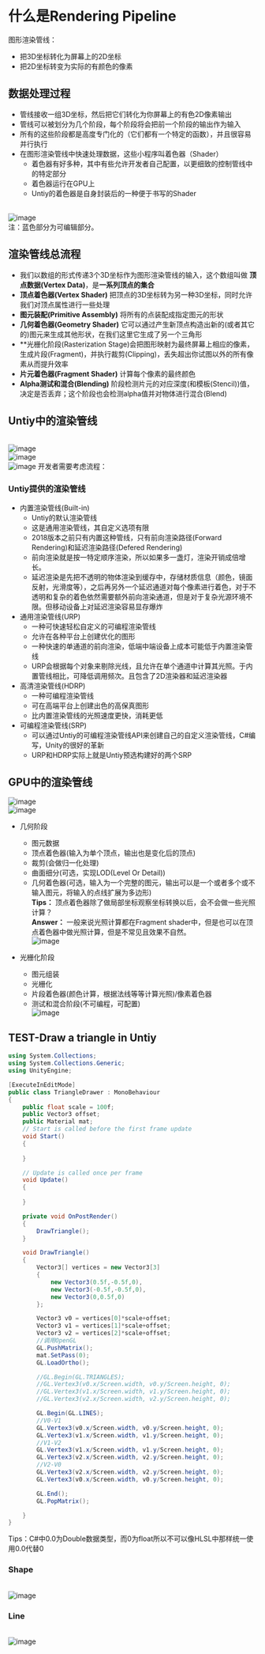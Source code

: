 # 什么是Rendering Pipeline

图形渲染管线：
* 把3D坐标转化为屏幕上的2D坐标
* 把2D坐标转变为实际的有颜色的像素

## 数据处理过程

* 管线接收一组3D坐标，然后把它们转化为你屏幕上的有色2D像素输出
* 管线可以被划分为几个阶段，每个阶段将会把前一个阶段的输出作为输入
* 所有的这些阶段都是高度专门化的（它们都有一个特定的函数），并且很容易并行执行
* 在图形渲染管线中快速处理数据，这些小程序叫着色器（Shader）
  * 着色器有好多种，其中有些允许开发者自己配置，以更细致的控制管线中的特定部分
  * 着色器运行在GPU上
  * Untiy的着色器是自身封装后的一种便于书写的Shader
  
<br> ![image](https://user-images.githubusercontent.com/74708198/222188139-79f96417-ccaa-4d87-b51a-85726c76e451.png)
<br> 注：蓝色部分为可编辑部分。

## 渲染管线总流程

* 我们以数组的形式传递3个3D坐标作为图形渲染管线的输入，这个数组叫做 **顶点数据(Vertex Data)**，是**一系列顶点的集合**
* **顶点着色器(Vertex Shader)** 把顶点的3D坐标转为另一种3D坐标，同时允许我们对顶点属性进行一些处理
* **图元装配(Primitive Assembly)** 将所有的点装配成指定图元的形状
* **几何着色器(Geometry Shader)** 它可以通过产生新顶点构造出新的(或者其它的)图元来生成其他形状，在我们这里它生成了另一个三角形
* **光栅化阶段(Rasterization Stage)会把图形映射为最终屏幕上相应的像素，生成片段(Fragment)，并执行裁剪(Clipping)，丢失超出你试图以外的所有像素从而提升效率
* **片元着色器(Fragment Shader)** 计算每个像素的最终颜色
* **Alpha测试和混合(Blending)** 阶段检测片元的对应深度(和模板(Stencil))值，决定是否丢弃；这个阶段也会检测alpha值并对物体进行混合(Blend)

## Untiy中的渲染管线
<br>![image](https://user-images.githubusercontent.com/74708198/222195038-0b38dbe8-522d-4725-8c7c-051400282bb4.png)
<br>![image](https://user-images.githubusercontent.com/74708198/222195294-37a33db6-ed83-499c-936f-4103c129fd88.png)
<br>![image](https://user-images.githubusercontent.com/74708198/222195348-3260aa47-b3e3-4a8f-b979-4c682d02d9ad.png)
开发者需要考虑流程：

### Untiy提供的渲染管线
* 内置渲染管线(Built-in)
  * Untiy的默认渲染管线
  * 这是通用渲染管线，其自定义选项有限
  * 2018版本之前只有内置这种管线，只有前向渲染路径(Forward Rendering)和延迟渲染路径(Defered Rendering)
  * 前向渲染就是按一特定顺序渲染，所以如果多一盏灯，渲染开销成倍增长。
  * 延迟渲染是先把不透明的物体渲染到缓存中，存储材质信息（颜色，镜面反射，光滑度等），之后再另外一个延迟通道对每个像素进行着色，对于不透明和复杂的着色依然需要额外前向渲染通道，但是对于复杂光源环境不限。但移动设备上对延迟渲染容易显存爆炸
* 通用渲染管线(URP)
  * 一种可快速轻松自定义的可编程渲染管线
  * 允许在各种平台上创建优化的图形
  * 一种快速的单通道的前向渲染，低端中端设备上成本可能低于内置渲染管线
  * URP会根据每个对象来剔除光线，且允许在单个通道中计算其光照。于内置管线相比，可降低调用频次。且包含了2D渲染器和延迟渲染器
* 高清渲染管线(HDRP)
  * 一种可编程渲染管线
  * 可在高端平台上创建出色的高保真图形
  * 比内置渲染管线的光照速度更快，消耗更低
* 可编程渲染管线(SRP)
  * 可以通过Untiy的可编程渲染管线API来创建自己的自定义渲染管线，C#编写，Unity的很好的革新
  * URP和HDRP实际上就是Untiy预选构建好的两个SRP
## GPU中的渲染管线
![image](https://user-images.githubusercontent.com/74708198/222378337-1194a0c8-8000-45c5-87e6-827131e29d87.png)
<br>![image](https://user-images.githubusercontent.com/74708198/222378690-d64eefcd-efb6-4e23-9104-c93c16d897a5.png)
* 几何阶段
  * 图元数据
  * 顶点着色器(输入为单个顶点，输出也是变化后的顶点)
  * 裁剪(会做归一化处理)
  * 曲面细分(可选，实现LOD(Level Or Detail))
  * 几何着色器(可选，输入为一个完整的图元，输出可以是一个或者多个或不输入图元，将输入的点线扩展为多边形)
<br> **Tips：** 顶点着色器除了做局部坐标观察坐标转换以后，会不会做一些光照计算？
<br> **Answer：** 一般来说光照计算都在Fragment shader中，但是也可以在顶点着色器中做光照计算，但是不常见且效果不自然。
<br>![image](https://user-images.githubusercontent.com/74708198/222381625-57013ba0-2285-4c24-ad80-0d2fe241aa34.png)

* 光栅化阶段
  * 图元组装
  * 光栅化
  * 片段着色器(颜色计算，根据法线等等计算光照)/像素着色器
  * 测试和混合阶段(不可编程，可配置)
<br>![image](https://user-images.githubusercontent.com/74708198/222384909-00ec59cc-4158-4077-8693-c9c6d5ab3951.png)

## TEST-Draw a triangle in Untiy
```C#
using System.Collections;
using System.Collections.Generic;
using UnityEngine;

[ExecuteInEditMode]
public class TriangleDrawer : MonoBehaviour
{
    public float scale = 100f;
    public Vector3 offset;
    public Material mat;
    // Start is called before the first frame update
    void Start()
    {
        
    }

    // Update is called once per frame
    void Update()
    {
        
    }

    private void OnPostRender()
    {
        DrawTriangle();
    }

    void DrawTriangle()
    {
        Vector3[] vertices = new Vector3[3]
        {
            new Vector3(0.5f,-0.5f,0),
            new Vector3(-0.5f,-0.5f,0),
            new Vector3(0,0.5f,0)
        };

        Vector3 v0 = vertices[0]*scale+offset;
        Vector3 v1 = vertices[1]*scale+offset;
        Vector3 v2 = vertices[2]*scale+offset;
        //调用OpenGL
        GL.PushMatrix();
        mat.SetPass(0);
        GL.LoadOrtho();

        //GL.Begin(GL.TRIANGLES);
        //GL.Vertex3(v0.x/Screen.width, v0.y/Screen.height, 0);
        //GL.Vertex3(v1.x/Screen.width, v1.y/Screen.height, 0);
        //GL.Vertex3(v2.x/Screen.width, v2.y/Screen.height, 0);

        GL.Begin(GL.LINES);
        //V0-V1
        GL.Vertex3(v0.x/Screen.width, v0.y/Screen.height, 0);
        GL.Vertex3(v1.x/Screen.width, v1.y/Screen.height, 0);
        //V1-V2
        GL.Vertex3(v1.x/Screen.width, v1.y/Screen.height, 0);
        GL.Vertex3(v2.x/Screen.width, v2.y/Screen.height, 0);
        //V2-V0
        GL.Vertex3(v2.x/Screen.width, v2.y/Screen.height, 0);
        GL.Vertex3(v0.x/Screen.width, v0.y/Screen.height, 0);

        GL.End();
        GL.PopMatrix();

    }
}
```
Tips：C#中0.0为Double数据类型，而0为float所以不可以像HLSL中那样统一使用0.0代替0

### Shape
<br>![image](https://user-images.githubusercontent.com/74708198/222396108-767eb35e-80e0-4c03-ae13-faa654326a4e.png)
### Line
<br>![image](https://user-images.githubusercontent.com/74708198/222396369-3861173a-cc5c-43ce-9b20-787335ccd703.png)
